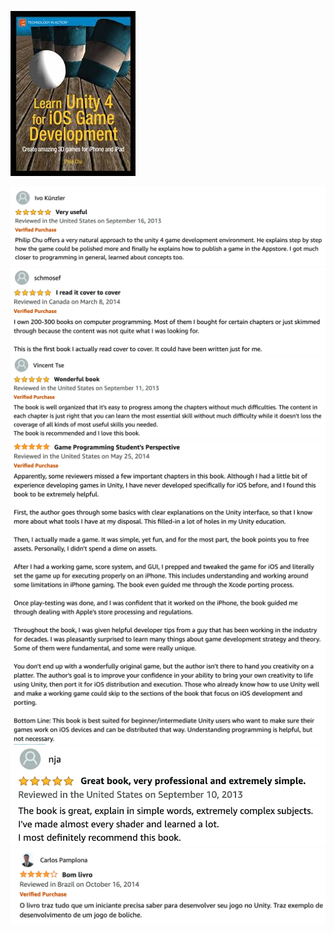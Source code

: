 [![learn unity cover](/images/learnunity/cover.jpg)](https://link.springer.com/book/10.1007/978-1-4302-4876-7)

[![learn unity review](/images/learnunity/reviews/ivokunzler.png)](https://www.amazon.com/Learn-Unity-Development-Technology-Action/dp/1430248750)
[![learn unity review](/images/learnunity/reviews/shmosef.png)](https://www.amazon.com/Learn-Unity-Development-Technology-Action/dp/1430248750)
[![learn unity review](/images/learnunity/reviews/vincenttse.png)](https://www.amazon.com/Learn-Unity-Development-Technology-Action/dp/1430248750)
[![learn unity review](/images/learnunity/reviews/student.png)](https://www.amazon.com/Learn-Unity-Development-Technology-Action/dp/1430248750)
[![learn unity review](/images/learnunity/reviews/nja.png)](https://www.amazon.com/Learn-Unity-Development-Technology-Action/dp/1430248750)
[![learn unity review](/images/learnunity/reviews/carlos.png)](https://www.amazon.com/Learn-Unity-Development-Technology-Action/dp/1430248750)